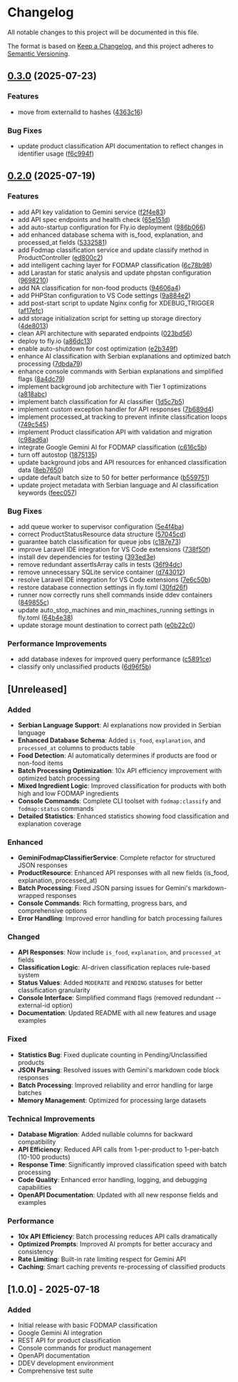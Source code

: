 # Changelog

All notable changes to this project will be documented in this file.

The format is based on [Keep a Changelog](https://keepachangelog.com/en/1.0.0/),
and this project adheres to [Semantic Versioning](https://semver.org/spec/v2.0.0.html).

## [0.3.0](https://github.com/TerrorSquad/glovo-fodmap-api/compare/v0.2.0...v0.3.0) (2025-07-23)


### Features

* move from externalId to hashes ([4363c16](https://github.com/TerrorSquad/glovo-fodmap-api/commit/4363c16753c5a569d4373f9954c2a4a0805a5482))


### Bug Fixes

* update product classification API documentation to reflect changes in identifier usage ([f6c994f](https://github.com/TerrorSquad/glovo-fodmap-api/commit/f6c994fdb4aa32ce64ce9c90a1e2ac7b8d99da87))

## [0.2.0](https://github.com/TerrorSquad/glovo-fodmap-api/compare/v0.1.0...v0.2.0) (2025-07-19)


### Features

* add API key validation to Gemini service ([f2f4e83](https://github.com/TerrorSquad/glovo-fodmap-api/commit/f2f4e830e566ad711e61e5e20b2c658f95db6e8e))
* add API spec endpoints and health check ([65e151d](https://github.com/TerrorSquad/glovo-fodmap-api/commit/65e151d532c3313dd6561352602c2b57344289c0))
* add auto-startup configuration for Fly.io deployment ([986b066](https://github.com/TerrorSquad/glovo-fodmap-api/commit/986b066020faf8a0b1d61d8dc9000dd60a9674c6))
* add enhanced database schema with is_food, explanation, and processed_at fields ([5332581](https://github.com/TerrorSquad/glovo-fodmap-api/commit/533258179bf7d8b9107c500c19abd771965059ea))
* add Fodmap classification service and update classify method in ProductController ([ed800c2](https://github.com/TerrorSquad/glovo-fodmap-api/commit/ed800c26e3c48f9a16d83a7213d2ca25008efb70))
* add intelligent caching layer for FODMAP classification ([6c78b98](https://github.com/TerrorSquad/glovo-fodmap-api/commit/6c78b9855af0fb07473f29bf901f0662325c3ec9))
* add Larastan for static analysis and update phpstan configuration ([9698210](https://github.com/TerrorSquad/glovo-fodmap-api/commit/9698210130c3a0021c33abd6d96da0cada93966e))
* add NA classification for non-food products ([94606a4](https://github.com/TerrorSquad/glovo-fodmap-api/commit/94606a4ecdde1a713179ebdf1c13b878cbb5968c))
* add PHPStan configuration to VS Code settings ([9a884e2](https://github.com/TerrorSquad/glovo-fodmap-api/commit/9a884e2fc1cdd7658c86f6e93f2b1848a24bd6ec))
* add post-start script to update Nginx config for XDEBUG_TRIGGER ([af17efc](https://github.com/TerrorSquad/glovo-fodmap-api/commit/af17efc1c3dec9b4ee4162708188a8db1fb81c8e))
* add storage initialization script for setting up storage directory ([4de8013](https://github.com/TerrorSquad/glovo-fodmap-api/commit/4de80131588d6a3cdb1a95a771803a702a0b7813))
* clean API architecture with separated endpoints ([023bd56](https://github.com/TerrorSquad/glovo-fodmap-api/commit/023bd56ee8482aa7a8064cfbd22750b71015b463))
* deploy to fly.io ([a86dc13](https://github.com/TerrorSquad/glovo-fodmap-api/commit/a86dc130b2613f285a50c5db1307db9b3da32ed9))
* enable auto-shutdown for cost optimization ([e2b349f](https://github.com/TerrorSquad/glovo-fodmap-api/commit/e2b349fb842ed16ea4d762dd5371bfeb88585fae))
* enhance AI classification with Serbian explanations and optimized batch processing ([7dbda79](https://github.com/TerrorSquad/glovo-fodmap-api/commit/7dbda7918a6141fd1301cc30384ffabeae522ecb))
* enhance console commands with Serbian explanations and simplified flags ([8a4dc79](https://github.com/TerrorSquad/glovo-fodmap-api/commit/8a4dc792bf3057c34d729cfee5e64785283fdd22))
* implement background job architecture with Tier 1 optimizations ([a818abc](https://github.com/TerrorSquad/glovo-fodmap-api/commit/a818abca9d7c97ba9cb229f9a4fc6467a115383d))
* implement batch classification for AI classifier ([1d5c7b5](https://github.com/TerrorSquad/glovo-fodmap-api/commit/1d5c7b52f558af916903fabd2e0c757b1af5a561))
* implement custom exception handler for API responses ([7b689d4](https://github.com/TerrorSquad/glovo-fodmap-api/commit/7b689d42159d07491b49fc065c7ba93368579309))
* implement processed_at tracking to prevent infinite classification loops ([749c545](https://github.com/TerrorSquad/glovo-fodmap-api/commit/749c545b556e2100ad46b2362efc047b00cb2bcb))
* implement Product classification API with validation and migration ([c98ad6a](https://github.com/TerrorSquad/glovo-fodmap-api/commit/c98ad6aab69340acbaad0caabcd8f6494f0acece))
* integrate Google Gemini AI for FODMAP classification ([c616c5b](https://github.com/TerrorSquad/glovo-fodmap-api/commit/c616c5bb11b943dd59c193eb170c1aeba309beb6))
* turn off autostop ([1875135](https://github.com/TerrorSquad/glovo-fodmap-api/commit/187513522be6dbb2a17331a9dd0dc8f1e84010e8))
* update background jobs and API resources for enhanced classification data ([8eb7650](https://github.com/TerrorSquad/glovo-fodmap-api/commit/8eb7650e7afe2ea1022dea0fe7bfdd98d66830d7))
* update default batch size to 50 for better performance ([b559751](https://github.com/TerrorSquad/glovo-fodmap-api/commit/b559751cb5edcb6dc5cd62a97aa3fc26e42c7c7e))
* update project metadata with Serbian language and AI classification keywords ([feec057](https://github.com/TerrorSquad/glovo-fodmap-api/commit/feec05787cd59aad70a89a76f83544f2966b3252))


### Bug Fixes

* add queue worker to supervisor configuration ([5e4f4ba](https://github.com/TerrorSquad/glovo-fodmap-api/commit/5e4f4bade44b3c3cedcb03b2d5e6abd206cc9ca4))
* correct ProductStatusResource data structure ([57045cd](https://github.com/TerrorSquad/glovo-fodmap-api/commit/57045cd5a7dd1be99d75ad89845c59bb9f757373))
* guarantee batch classification for queue jobs ([c187e73](https://github.com/TerrorSquad/glovo-fodmap-api/commit/c187e73cf5208c6b29a43ca1242a013d1fca1760))
* improve Laravel IDE integration for VS Code extensions ([738f50f](https://github.com/TerrorSquad/glovo-fodmap-api/commit/738f50f3abde5e907fe8c3b026130edfd22d39ff))
* install dev dependencies for testing ([393ed3e](https://github.com/TerrorSquad/glovo-fodmap-api/commit/393ed3e5988e1c7bf765e04312c76fe4279cdfcd))
* remove redundant assertIsArray calls in tests ([36f94dc](https://github.com/TerrorSquad/glovo-fodmap-api/commit/36f94dc51c0011020cd2a6fa692e842769afbc9f))
* remove unnecessary SQLite service container ([d743012](https://github.com/TerrorSquad/glovo-fodmap-api/commit/d743012542354ccda1c6cc6043e9f08abf9b25b3))
* resolve Laravel IDE integration for VS Code extensions ([7e6c50b](https://github.com/TerrorSquad/glovo-fodmap-api/commit/7e6c50b84b88465ca016e8f29da8ed489daf3ab4))
* restore database connection settings in fly.toml ([30fd26f](https://github.com/TerrorSquad/glovo-fodmap-api/commit/30fd26f5af203de214b074e03e1d36fb04d5a290))
* runner now correctly runs shell commands inside ddev containers ([849855c](https://github.com/TerrorSquad/glovo-fodmap-api/commit/849855c6ab2017d75123d736332161c7273eda69))
* update auto_stop_machines and min_machines_running settings in fly.toml ([64b4e38](https://github.com/TerrorSquad/glovo-fodmap-api/commit/64b4e38acd0990120f287e92f9f8298a2c9a201b))
* update storage mount destination to correct path ([e0b22c0](https://github.com/TerrorSquad/glovo-fodmap-api/commit/e0b22c0e01d4aac755272202b6738c74ca300874))


### Performance Improvements

* add database indexes for improved query performance ([c5891ce](https://github.com/TerrorSquad/glovo-fodmap-api/commit/c5891ce2a81e186ae12423ac5dbbb5a9d2125231))
* classify only unclassified products ([6d96f5b](https://github.com/TerrorSquad/glovo-fodmap-api/commit/6d96f5b041890d34b1708ede184e605fd1a5f31e))

## [Unreleased]

### Added
- **Serbian Language Support**: AI explanations now provided in Serbian language
- **Enhanced Database Schema**: Added `is_food`, `explanation`, and `processed_at` columns to products table
- **Food Detection**: AI automatically determines if products are food or non-food items
- **Batch Processing Optimization**: 10x API efficiency improvement with optimized batch processing
- **Mixed Ingredient Logic**: Improved classification for products with both high and low FODMAP ingredients
- **Console Commands**: Complete CLI toolset with `fodmap:classify` and `fodmap:status` commands
- **Detailed Statistics**: Enhanced statistics showing food classification and explanation coverage

### Enhanced
- **GeminiFodmapClassifierService**: Complete refactor for structured JSON responses
- **ProductResource**: Enhanced API responses with all new fields (is_food, explanation, processed_at)
- **Batch Processing**: Fixed JSON parsing issues for Gemini's markdown-wrapped responses
- **Console Commands**: Rich formatting, progress bars, and comprehensive options
- **Error Handling**: Improved error handling for batch processing failures

### Changed
- **API Responses**: Now include `is_food`, `explanation`, and `processed_at` fields
- **Classification Logic**: AI-driven classification replaces rule-based system
- **Status Values**: Added `MODERATE` and `PENDING` statuses for better classification granularity
- **Console Interface**: Simplified command flags (removed redundant --external-id option)
- **Documentation**: Updated README with all new features and usage examples

### Fixed
- **Statistics Bug**: Fixed duplicate counting in Pending/Unclassified products
- **JSON Parsing**: Resolved issues with Gemini's markdown code block responses
- **Batch Processing**: Improved reliability and error handling for large batches
- **Memory Management**: Optimized for processing large datasets

### Technical Improvements
- **Database Migration**: Added nullable columns for backward compatibility
- **API Efficiency**: Reduced API calls from 1-per-product to 1-per-batch (10-100 products)
- **Response Time**: Significantly improved classification speed with batch processing
- **Code Quality**: Enhanced error handling, logging, and debugging capabilities
- **OpenAPI Documentation**: Updated with all new response fields and examples

### Performance
- **10x API Efficiency**: Batch processing reduces API calls dramatically
- **Optimized Prompts**: Improved AI prompts for better accuracy and consistency
- **Rate Limiting**: Built-in rate limiting respect for Gemini API
- **Caching**: Smart caching prevents re-processing of classified products

## [1.0.0] - 2025-07-18

### Added
- Initial release with basic FODMAP classification
- Google Gemini AI integration
- REST API for product classification
- Console commands for product management
- OpenAPI documentation
- DDEV development environment
- Comprehensive test suite
